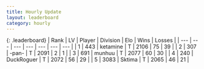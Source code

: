 ```yaml
---
title: Hourly Update
layout: leaderboard
category: hourly
---
```


{: .leaderboard}
| Rank | LV | Player | Division | Elo | Wins | Losses |
| --- | --- | --- | --- | --- | --- | --- |
| <span data-change="0">1</span> | 443 | <span title="ID: 725085">ketamine</span> | T | <span data-change="0">2106</span> | <span data-change="0">75</span> | <span data-change="0">39</span> |
| <span data-change="0">2</span> | 307 | <span title="ID: 719486">-pan-</span> | T | <span data-change="0">2091</span> | <span data-change="0">2</span> | <span data-change="0">1</span> |
| <span data-change="1">3</span> | 691 | <span title="ID: 207149">munhuu</span> | T | <span data-change="0">2077</span> | <span data-change="0">60</span> | <span data-change="0">30</span> |
| <span data-change="1">4</span> | 240 | <span title="ID: 760389">DuckRoguer</span> | T | <span data-change="0">2072</span> | <span data-change="0">56</span> | <span data-change="0">29</span> |
| <span data-change="-2">5</span> | 3083 | <span title="ID: 353063">Sktima</span> | T | <span data-change="-16">2065</span> | <span data-change="3">46</span> | <span data-change="2">21</span> |